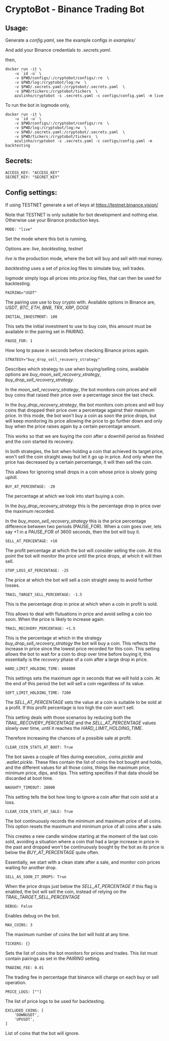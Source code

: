 # CryptoBot - Binance Trading Bot

## Usage:

Generate a *config.yaml*, see the example configs in *examples/*

And add your Binance credentials to *.secrets.yaml*.

then,

```
docker run -it \
    -u `id -u` \
    -v $PWD/configs/:/cryptobot/configs/:ro  \
    -v $PWD/log:/cryptobot/log:rw  \
    -v $PWD/.secrets.yaml:/cryptobot/.secrets.yaml  \
    -v $PWD/tickers:/cryptobot/tickers  \
    azulinho/cryptobot -s .secrets.yaml -c configs/config.yaml -m live

```

To run the bot in logmode only,

```
docker run -it \
    -u `id -u` \
    -v $PWD/configs/:/cryptobot/configs/:ro  \
    -v $PWD/log:/cryptobot/log:rw  \
    -v $PWD/.secrets.yaml:/cryptobot/.secrets.yaml  \
    -v $PWD/tickers:/cryptobot/tickers  \
    azulinho/cryptobot -s .secrets.yaml -c configs/config.yaml -m backtesting

```

## Secrets:


```
ACCESS_KEY: "ACCESS_KEY"
SECRET_KEY: "SECRET_KEY"

```

## Config settings:

If using TESTNET generate a set of keys at https://testnet.binance.vision/

Note that TESTNET is only suitable for bot development and nothing else.
Otherwise use your Binance production keys.


```
MODE: "live"
```
Set the mode where this bot is running,

Options are: *live*, *backtesting*, *testnet*

*live* is the production mode, where the bot will buy and sell with real money.

*backtesting* uses a set of price.log files to simulate buy, sell trades.

*logmode* simply logs all prices into *price.log* files, that can then be used
for backtesting.


```
PAIRING="USDT"
```
The pairing use use to buy crypto with. Available options in Binance are,
*USDT*, *BTC*, *ETH*, *BNB*, *TRX*, *XRP*, *DOGE*


```
INITIAL_INVESTMENT: 100
```
This sets the initial investment to use to buy coin, this amount must be available in
the pairing set in *PAIRING*.


```
PAUSE_FOR: 1
```
How long to pause in seconds before checking Binance prices again.



```
STRATEGY="buy_drop_sell_recovery_strategy"
```
Describes which strategy to use when buying/selling coins, available options are
*buy_moon_sell_recovery_strategy*, *buy_drop_sell_recovery_strategy*.

In the *moon_sell_recovery_strategy*, the bot monitors coin prices and will
buy coins that raised their price over a percentage since the last check.

In the *buy_drop_recovery_strategy*, the bot monitors coin prices and will
buy coins that dropped their price over a percentage against their maximum price.
In this mode, the bot won't buy a coin as soon the price drops, but will keep
monitoring its price allowing the price to go further down and only buy when the
price raises again by a certain percentage amount.

This works so that we are buying the coin after a downhill period as finished
and the coin started its recovery.

In both strategies, the bot when holding a coin that achieved its target price,
won't sell the coin straight away but let it go up in price. And only when the
price has decreased by a certain percentange, it will then sell the coin.

This allows for ignoring small drops in a coin whose price is slowly going
uphill.


```
BUY_AT_PERCENTAGE: -20
```
The percentage at which we look into start buying a coin.

In the *buy_drop_recovery_strategy* this is the percentage drop in price over
the maximum recorded.

In the *buy_moon_sell_recovery_strategy* this is the price percentage difference
between two periods (PAUSE_FOR). When a coin goes over, lets say +1 in a
PAUSE_FOR of 3600 seconds, then the bot will buy it.


```
SELL_AT_PERCENTAGE: +10
```
The profit percentage at which the bot will consider selling the coin. At this
point the bot will monitor the price until the price drops, at which it will
then sell.


```
STOP_LOSS_AT_PERCENTAGE: -25
```
The price at which the bot will sell a coin straight away to avoid further
losses.


```
TRAIL_TARGET_SELL_PERCENTAGE: -1.5
```
This is the percentage drop in price at which when a coin in profit is sold.

This allows to deal with flutuations in price and avoid selling a coin too soon.
When the price is likely to increase again.


```
TRAIL_RECOVERY_PERCENTAGE: +1.5
```
This is the percentage at which in the strategy
*buy_drop_sell_recovery_strategy* the bot will buy a coin. This reflects the
increase in price since the lowest price recorded for this coin. This setting
allows the bot to wait for a coin to drop over time before buying it, this
essentially is the *recovery* phase of a coin after a large drop in price.



```
HARD_LIMIT_HOLDING_TIME: 604800
```
This settings sets the maximum *age* in seconds that we will hold a coin. At the
end of this period the bot will sell a coin regardless of its value.


```
SOFT_LIMIT_HOLDING_TIME: 7200
```
The *SELL_AT_PERCENTAGE* sets the value at a coin is suitable to be sold at a
profit. If this profit percentage is too high the coin won't sell.

This setting deals with those scenarios by reducing both the
*TRAIL_RECOVERY_PERCENTAGE* and the *SELL_AT_PERCENTAGE* values slowly over
time, until it reaches the *HARD_LIMIT_HOLDING_TIME*.

Therefore increasing the chances of a possible sale at profit.

```
CLEAR_COIN_STATS_AT_BOOT: True
```
The bot saves a couple of files during execution, *.coins.pickle* and
*.wallet.pickle*. These files contain the list of coins the bot bought and
holds, and the different values for all those coins, things like maximum price,
minimum price, dips, and tips. This setting specifies if that data should be
discarded at boot time.

```
NAUGHTY_TIMEOUT: 28800
```
This setting tells the bot how long to ignore a coin after that coin sold at a
loss.


```
CLEAR_COIN_STATS_AT_SALE: True
```
The bot continuously records the minimum and maximum price of all coins.
This option resets the maximum and minimum price of all coins after a sale.

This creates a new candle window starting at the moment of the last coin sold,
avoiding a situation where a coin that had a large increase in price in the past
and dropped won't be continuously bought by the bot as its price is below the
*BUY_AT_PERCENTAGE* quite often.

Essentially, we start with a clean state after a sale, and monitor coin prices
waiting for another drop.



```
SELL_AS_SOON_IT_DROPS: True
```

When the price drops just below the *SELL_AT_PERCENTAGE* if this flag is
enabled, the bot will sell the coin, instead of relying on the
*TRAIL_TARGET_SELL_PERCENTAGE*


```
DEBUG: False
```
Enables debug on the bot.


```
MAX_COINS: 3
```
The maximum number of coins the bot will hold at any time.


```
TICKERS: {}
```
Sets the list of coins the bot monitors for prices and trades.
This list must contain pairings as set in the *PAIRING* setting.


```
TRADING_FEE: 0.01
```
The trading fee in percentage that binance will charge on each buy or sell
operation.


```
PRICE_LOGS: [""]
```
The list of price logs to be used for backtesting.


```
EXCLUDED_COINS: [
    'DOWNUSDT',
    'UPUSDT',
]
```
List of coins that the bot will ignore.
